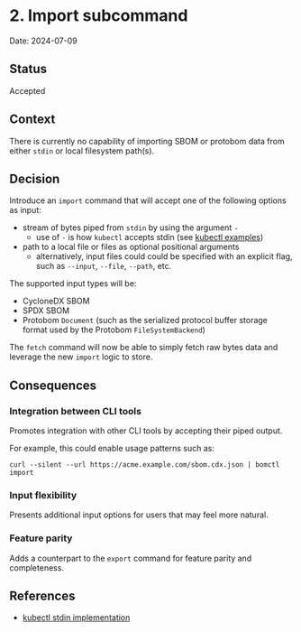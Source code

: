 <!--
This is a template for [Documenting Architecture Decisions - Michael Nygard](https://cognitect.com/blog/2011/11/15/documenting-architecture-decisions).

You can use [adr-tools](https://github.com/npryce/adr-tools) for managing the ADR files.

In each ADR file, write the following sections.
-->
# 2. Import subcommand

Date: 2024-07-09

## Status
<!--
A decision may be "proposed" if the project stakeholders haven't agreed with it yet, or "accepted" once it is agreed.
If a later ADR changes or reverses a decision, it may be marked as "deprecated" or "superseded" with a reference to
its replacement.
-->
Accepted

## Context
<!--
This section describes the forces at play, including technological, political, social, and project local. These forces
are probably in tension, and should be called out as such. The language in this section is value-neutral. It is simply
describing facts.
-->
There is currently no capability of importing SBOM or protobom data from either `stdin` or local filesystem path(s).

## Decision
<!--
This section describes our response to these forces. It is stated in full sentences, with active voice. "We will …"
-->
Introduce an `import` command that will accept one of the following options as input:

- stream of bytes piped from `stdin` by using the argument `-`
  - use of `-` is how `kubectl` accepts stdin (see [kubectl examples](https://kubernetes.io/docs/reference/kubectl/#examples-common-operations))
- path to a local file or files as optional positional arguments
  - alternatively, input files could could be specified with an explicit flag, such as `--input`, `--file`, `--path`, etc.

The supported input types will be:

- CycloneDX SBOM
- SPDX SBOM
- Protobom `Document` (such as the serialized protocol buffer storage format used by the Protobom `FileSystemBackend`)

The `fetch` command will now be able to simply fetch raw bytes data and leverage the new `import` logic to store.

## Consequences
<!--
This section describes the resulting context, after applying the decision. All consequences should be listed here, not
just the "positive" ones. A particular decision may have positive, negative, and neutral consequences, but all of them
affect the team and project in the future.
-->
### Integration between CLI tools

Promotes integration with other CLI tools by accepting their piped output.

For example, this could enable usage patterns such as:

```shell
curl --silent --url https://acme.example.com/sbom.cdx.json | bomctl import
```

### Input flexibility

Presents additional input options for users that may feel more natural.

### Feature parity

Adds a counterpart to the `export` command for feature parity and completeness.

## References

- [kubectl stdin implementation](https://github.com/kubernetes/kubernetes/blob/e8588e6493222ab623f794ca4aeb5261f86ef3d3/staging/src/k8s.io/cli-runtime/pkg/resource/builder.go#L260)
